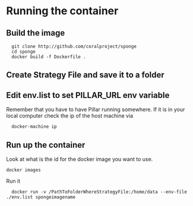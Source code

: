 # Running the container

## Build the image

```
  git clone http://github.com/coralproject/sponge
  cd sponge
  docker build -f Dockerfile .
```

## Create Strategy File and save it to a folder
## Edit env.list to set PILLAR_URL env variable

Remember that you have to have Pillar running somewhere. If it is in your local computer check the ip of the host machine via

```
  docker-machine ip
```

## Run up the container

Look at what is the id for the docker image you want to use.

```
docker images
```

Run it

```
  docker run -v /PathToFolderWhereStrategyFile:/home/data --env-file ./env.list spongeimagename
```
